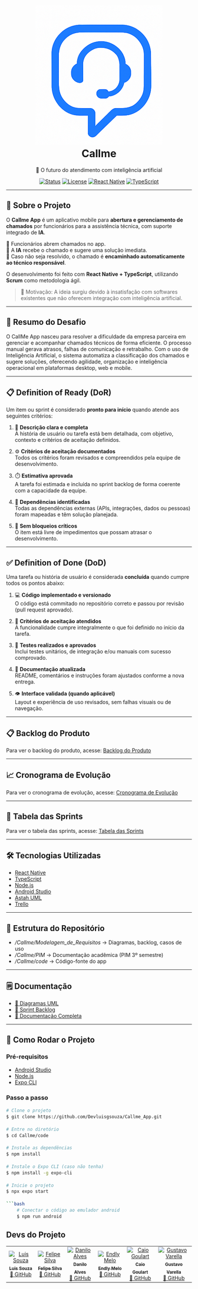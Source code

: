 <h1 align="center">
  <img src='src/img/icone.icon.png'>
  <br>
  Callme
</h1>

<p align="center">🚀 O futuro do atendimento com inteligência artificial</p>

<div align="center">

[![Status](https://img.shields.io/badge/status-em%20desenvolvimento-yellow)]()
[![License](https://img.shields.io/badge/license-MIT-green)]()
[![React Native](https://img.shields.io/badge/React%20Native-0.72-blue)]()
[![TypeScript](https://img.shields.io/badge/TypeScript-✓-3178C6)]()

</div>

---

## 📖 Sobre o Projeto  

O **Callme App** é um aplicativo mobile para **abertura e gerenciamento de chamados** por funcionários para a assistência técnica, com suporte integrado de **IA**.  

🔹 Funcionários abrem chamados no app.  
🔹 A **IA** recebe o chamado e sugere uma solução imediata.  
🔹 Caso não seja resolvido, o chamado é **encaminhado automaticamente ao técnico responsável**.  

O desenvolvimento foi feito com **React Native + TypeScript**, utilizando **Scrum** como metodologia ágil.

> 🎯 Motivação: A ideia surgiu devido à insatisfação com softwares existentes que não oferecem integração com inteligência artificial.  

---
## 🧠 Resumo do Desafio

O CallMe App nasceu para resolver a dificuldade da empresa parceira em gerenciar e acompanhar chamados técnicos de forma eficiente. O processo manual gerava atrasos, falhas de comunicação e retrabalho.
Com o uso de Inteligência Artificial, o sistema automatiza a classificação dos chamados e sugere soluções, oferecendo agilidade, organização e inteligência operacional em plataformas desktop, web e mobile.

---

## 📋 Definition of Ready (DoR)

Um item ou sprint é considerado **pronto para início** quando atende aos seguintes critérios:

1. 🧾 **Descrição clara e completa**  
   A história de usuário ou tarefa está bem detalhada, com objetivo, contexto e critérios de aceitação definidos.

2. ⚙️ **Critérios de aceitação documentados**  
   Todos os critérios foram revisados e compreendidos pela equipe de desenvolvimento.

3. ⏱️ **Estimativa aprovada**  
   A tarefa foi estimada e incluída no sprint backlog de forma coerente com a capacidade da equipe.

4. 🔗 **Dependências identificadas**  
   Todas as dependências externas (APIs, integrações, dados ou pessoas) foram mapeadas e têm solução planejada.

5. 🚫 **Sem bloqueios críticos**  
   O item está livre de impedimentos que possam atrasar o desenvolvimento.

---

## ✅ Definition of Done (DoD)

Uma tarefa ou história de usuário é considerada **concluída** quando cumpre todos os pontos abaixo:

1. 💻 **Código implementado e versionado**  
   O código está commitado no repositório correto e passou por revisão (pull request aprovado).

2. 🧠 **Critérios de aceitação atendidos**  
   A funcionalidade cumpre integralmente o que foi definido no início da tarefa.

3. 🧪 **Testes realizados e aprovados**  
   Inclui testes unitários, de integração e/ou manuais com sucesso comprovado.

4. 🧾 **Documentação atualizada**  
   README, comentários e instruções foram ajustados conforme a nova entrega.

5. 👁️ **Interface validada (quando aplicável)**  
   Layout e experiência de uso revisados, sem falhas visuais ou de navegação.

---

##  📋 Backlog do Produto
Para ver o backlog do produto, acesse: [Backlog do Produto](https://github.com/Devluisgsouza/Backlog-Produto)

---
## 📈 Cronograma de Evolução
Para ver o cronograma de evolução, acesse: [Cronograma de Evolução](https://github.com/Devluisgsouza/Cronograma-Evolucao/blob/main/README.md)

---
## 📅 Tabela das Sprints
Para ver o tabela das sprints, acesse: [Tabela das Sprints](https://github.com/Devluisgsouza/Tabela-Sprints)

---

## 🛠️ Tecnologias Utilizadas  

- [React Native](https://reactnative.dev/)  
- [TypeScript](https://www.typescriptlang.org/)  
- [Node.js](https://nodejs.org/pt)  
- [Android Studio](https://developer.android.com/studio)  
- [Astah UML](https://astah.net/products/astah-uml/)  
- [Trello](https://trello.com/)  

---

## 📂 Estrutura do Repositório  

- */Callme/Modelagem_de_Requisitos* → Diagramas, backlog, casos de uso  
- */Callme/PIM* → Documentação acadêmica (PIM 3º semestre)  
- */Callme/code* → Código-fonte do app  

---

## 🗒 Documentação  

- [📌 Diagramas UML](https://github.com/TheVarella/Sprint-1-Egydio/blob/main/AtividadeEgydio/AtividadeEgydio-main/Callme/Modelagem_de_Requisitos/Diagrama_de_caso_de_uso_sistema.asta.lock)
- [📌 Sprint Backlog](https://github.com/TheVarella/Sprint-1-Egydio/blob/main/AtividadeEgydio/AtividadeEgydio-main/Callme/Modelagem_de_Requisitos/Sprints_Backlog.docx)
- [📌 Documentação Completa](https://github.com/TheVarella/Sprint-1-Egydio/blob/main/AtividadeEgydio/AtividadeEgydio-main/Callme/PIM/PIM%203%20SEMESTRE.doc)  



---

## 🚀 Como Rodar o Projeto  

### Pré-requisitos  
- [Android Studio](https://developer.android.com/studio)  
- [Node.js](https://nodejs.org/pt)  
- [Expo CLI](https://expo.dev/)  

### Passo a passo  

```bash
# Clone o projeto
$ git clone https://github.com/Devluisgsouza/Callme_App.git 

# Entre no diretório
$ cd Callme/code

# Instale as dependências
$ npm install

# Instale o Expo CLI (caso não tenha)
$ npm install -g expo-cli

# Inicie o projeto
$ npx expo start

```bash
    # Conectar o código ao emulador android
    $ npm run android
```

## Devs do Projeto

<table> <tr> <td align="center"> <a href="https://github.com/Devluisgsouza"> <img src="https://avatars.githubusercontent.com/u/175893858?v=4" width="100px;" alt="Luis Souza"/> <br /> <sub><b>Luis Souza</b></sub> </a> <br /> <a href="https://github.com/Devluisgsouza">🔗 GitHub </a> </td> <td align="center"> <a href="https://github.com/Felipe00702"> <img src="https://avatars.githubusercontent.com/u/205240478?v=4" width="100px;" alt="Felipe Silva"/> <br /> <sub><b>Felipe Silva</b></sub> </a> <br /> <a href="https://github.com/Felipe00702">🔗 GitHub</a> </td> <td align="center"> <a href="https://github.com/Nilo40"> <img src="https://avatars.githubusercontent.com/u/112767071?v=4" width="100px;" alt="Danilo Alves"/> <br /> <sub><b>Danilo Alves</b></sub> </a> <br /> <a href="https://github.com/Nilo40">🔗 GitHub</a> </td> <td align="center"> <a href="https://github.com/endlymelo"> <img src="https://avatars.githubusercontent.com/u/202872646?v=4" width="100px;" alt="Endly Melo"/> <br /> <sub><b>Endly Melo</b></sub> </a> <br /> <a href="https://github.com/endlymelo">🔗 GitHub</a> </td> <td align="center"> <a href="https://github.com/caiogoulart1"> <img src="https://avatars.githubusercontent.com/u/205272622?v=4" width="100px;" alt="Caio Goulart"/> <br /> <sub><b>Caio Goulart</b></sub> </a> <br /> <a href="https://github.com/caiogoulart1">🔗 GitHub</a> </td> <td align="center"> <a href="https://github.com/TheVarella"> <img src="https://avatars.githubusercontent.com/u/95414997?v=4" width="100px;" alt="Gustavo Varella"/> <br /> <sub><b>Gustavo Varella</b></sub> </a> <br /> <a href="https://github.com/TheVarella">🔗 GitHub</a> </tr> </table>
